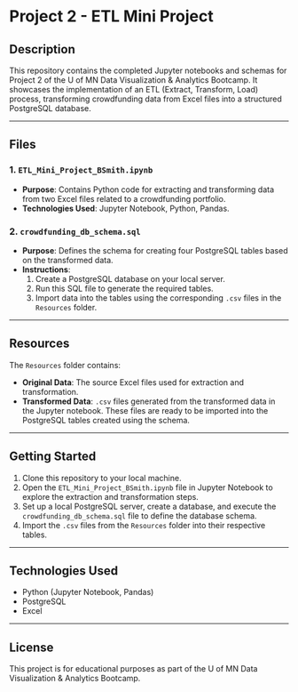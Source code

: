 # Project 2 - ETL Mini Project

## Description
This repository contains the completed Jupyter notebooks and schemas for Project 2 of the U of MN Data Visualization & Analytics Bootcamp. It showcases the implementation of an ETL (Extract, Transform, Load) process, transforming crowdfunding data from Excel files into a structured PostgreSQL database.

---

## Files

### 1. `ETL_Mini_Project_BSmith.ipynb`
- **Purpose**: Contains Python code for extracting and transforming data from two Excel files related to a crowdfunding portfolio.
- **Technologies Used**: Jupyter Notebook, Python, Pandas.

### 2. `crowdfunding_db_schema.sql`
- **Purpose**: Defines the schema for creating four PostgreSQL tables based on the transformed data.
- **Instructions**:
  1. Create a PostgreSQL database on your local server.
  2. Run this SQL file to generate the required tables.
  3. Import data into the tables using the corresponding `.csv` files in the `Resources` folder.

---

## Resources

The `Resources` folder contains:
- **Original Data**: The source Excel files used for extraction and transformation.
- **Transformed Data**: `.csv` files generated from the transformed data in the Jupyter notebook. These files are ready to be imported into the PostgreSQL tables created using the schema.

---

## Getting Started

1. Clone this repository to your local machine.
2. Open the `ETL_Mini_Project_BSmith.ipynb` file in Jupyter Notebook to explore the extraction and transformation steps.
3. Set up a local PostgreSQL server, create a database, and execute the `crowdfunding_db_schema.sql` file to define the database schema.
4. Import the `.csv` files from the `Resources` folder into their respective tables.

---

## Technologies Used
- Python (Jupyter Notebook, Pandas)
- PostgreSQL
- Excel

---

## License
This project is for educational purposes as part of the U of MN Data Visualization & Analytics Bootcamp. 
